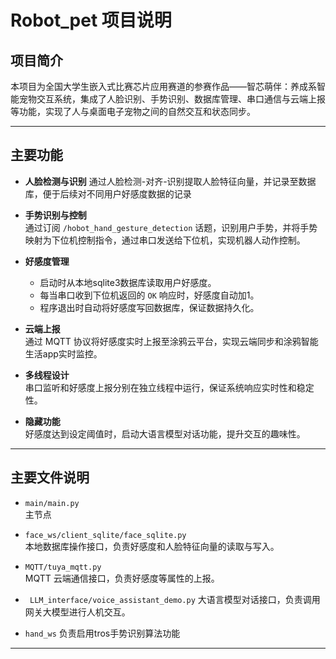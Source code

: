 # Robot_pet 项目说明

## 项目简介

本项目为全国大学生嵌入式比赛芯片应用赛道的参赛作品——智芯萌伴：养成系智能宠物交互系统，集成了人脸识别、手势识别、数据库管理、串口通信与云端上报等功能，实现了人与桌面电子宠物之间的自然交互和状态同步。

---

## 主要功能
- **人脸检测与识别** 
  通过人脸检测-对齐-识别提取人脸特征向量，并记录至数据库，便于后续对不同用户好感度数据的记录

- **手势识别与控制**  
  通过订阅 `/hobot_hand_gesture_detection` 话题，识别用户手势，并将手势映射为下位机控制指令，通过串口发送给下位机，实现机器人动作控制。

- **好感度管理**  
  - 启动时从本地sqlite3数据库读取用户好感度。
  - 每当串口收到下位机返回的 `OK` 响应时，好感度自动加1。
  - 程序退出时自动将好感度写回数据库，保证数据持久化。

- **云端上报**  
  通过 MQTT 协议将好感度实时上报至涂鸦云平台，实现云端同步和涂鸦智能生活app实时监控。

- **多线程设计**  
  串口监听和好感度上报分别在独立线程中运行，保证系统响应实时性和稳定性。

- **隐藏功能**  
  好感度达到设定阈值时，启动大语言模型对话功能，提升交互的趣味性。

---




## 主要文件说明

- `main/main.py`  
  主节点

- `face_ws/client_sqlite/face_sqlite.py`  
  本地数据库操作接口，负责好感度和人脸特征向量的读取与写入。

- `MQTT/tuya_mqtt.py`  
  MQTT 云端通信接口，负责好感度等属性的上报。

- ` LLM_interface/voice_assistant_demo.py`
    大语言模型对话接口，负责调用网关大模型进行人机交互。

- `hand_ws`
    负责启用tros手势识别算法功能

---


